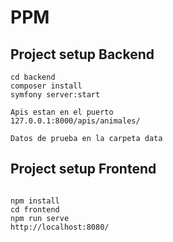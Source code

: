# PPM

## Project setup Backend

```
cd backend
composer install
symfony server:start

Apis estan en el puerto
127.0.0.1:8000/apis/animales/

Datos de prueba en la carpeta data
```

## Project setup Frontend

```

npm install
cd frontend
npm run serve
http://localhost:8080/
```
